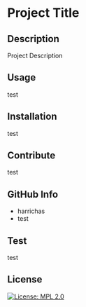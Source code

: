# Project Title

 ## Description
 
 Project Description

 ## Usage

 test

 ## Installation

 test

 ## Contribute

 test

 ## GitHub Info

 - harrichas
 - test

 ## Test

 test

 ## License

 [![License: MPL 2.0](https://img.shields.io/badge/License-MPL%202.0-brightgreen.svg)](https://opensource.org/licenses/MPL-2.0)

